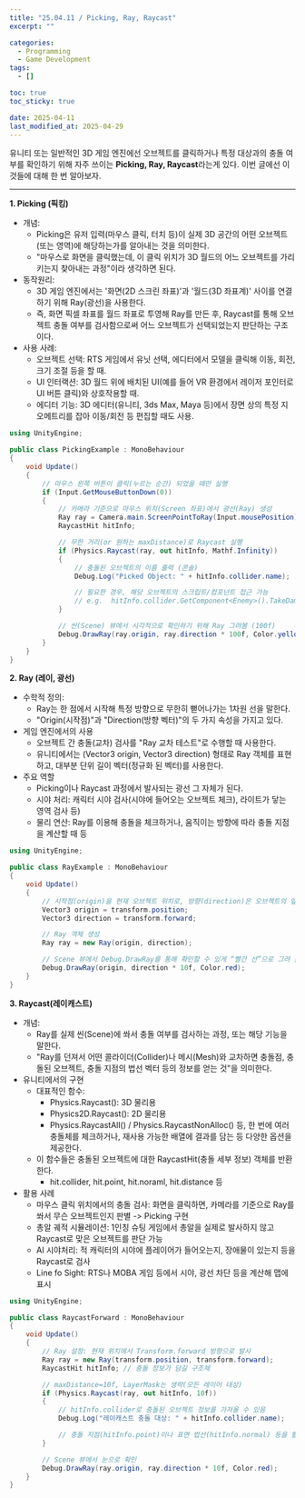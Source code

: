 ```yaml
---
title: "25.04.11 / Picking, Ray, Raycast"
excerpt: ""

categories:
  - Programming
  - Game Development
tags:
  - []

toc: true
toc_sticky: true

date: 2025-04-11
last_modified_at: 2025-04-29
---
```


유니티 또는 일반적인 3D 게임 엔진에선 오브젝트를 클릭하거나 특정 대상과의 충돌 여부를 확인하기 위해 자주 쓰이는 **Picking, Ray, Raycast**라는게 있다. 이번 글에선 이것들에 대해 한 번 알아보자.

---

**1\. Picking (픽킹)**

- 개념:
  - Picking은 유저 입력(마우스 클릭, 터치 등)이 실제 3D 공간의 어떤 오브젝트(또는 영역)에 해당하는가를 알아내는 것을 의미한다.
  - "마우스로 화면을 클릭했는데, 이 클릭 위치가 3D 월드의 어느 오브젝트를 가리키는지 찾아내는 과정"이라 생각하면 된다.
- 동작원리:
  - 3D 게임 엔진에서는 '화면(2D 스크린 좌표)'과 '월드(3D 좌표계)' 사이를 연결하기 위해 Ray(광선)을 사용한다.
  - 즉, 화면 픽셀 좌표를 월드 좌표로 투영해 Ray를 만든 후, Raycast를 통해 오브젝트 충돌 여부를 검사함으로써 어느 오브젝트가 선택되었는지 판단하는 구조이다.
- 사용 사례:
  - 오브젝트 선택: RTS 게임에서 유닛 선택, 에디터에서 모델을 클릭해 이동, 회전, 크기 조절 등을 할 때.
  - UI 인터랙션: 3D 월드 위에 배치된 UI(예를 들어 VR 환경에서 레이저 포인터로 UI 버튼 클릭)와 상호작용할 때.
  - 에디터 기능: 3D 에디터(유니티, 3ds Max, Maya 등)에서 장면 상의 특정 지오메트리를 잡아 이동/회전 등 편집할 때도 사용.

```csharp
using UnityEngine;

public class PickingExample : MonoBehaviour
{
    void Update()
    {
        // 마우스 왼쪽 버튼이 클릭(누르는 순간) 되었을 때만 실행
        if (Input.GetMouseButtonDown(0))
        {
            // 카메라 기준으로 마우스 위치(Screen 좌표)에서 광선(Ray) 생성
            Ray ray = Camera.main.ScreenPointToRay(Input.mousePosition);
            RaycastHit hitInfo;

            // 무한 거리(or 원하는 maxDistance)로 Raycast 실행
            if (Physics.Raycast(ray, out hitInfo, Mathf.Infinity))
            {
                // 충돌된 오브젝트의 이름 출력 (콘솔)
                Debug.Log("Picked Object: " + hitInfo.collider.name);

                // 필요한 경우, 해당 오브젝트의 스크립트/컴포넌트 접근 가능
                // e.g.  hitInfo.collider.GetComponent<Enemy>().TakeDamage(10);
            }

            // 씬(Scene) 뷰에서 시각적으로 확인하기 위해 Ray 그려봄 (100f)
            Debug.DrawRay(ray.origin, ray.direction * 100f, Color.yellow, 1f);
        }
    }
}
```

**2\. Ray (레이, 광선)**

- 수학적 정의:
  - Ray는 한 점에서 시작해 특정 방향으로 무한히 뻗어나가는 1차원 선을 말한다.
  - "Origin(시작점)"과 "Direction(방향 벡터)"의 두 가지 속성을 가지고 있다.
- 게임 엔진에서의 사용
  - 오브젝트 간 충돌(교차) 검사를 "Ray 교차 테스트"로 수행할 때 사용한다.
  - 유니티에서는 (Vector3 origin, Vector3 direction) 형태로 Ray 객체를 표현하고, 대부분 단위 길이 벡터(정규화 된 벡터)를 사용한다.
- 주요 역할
  - Picking이나 Raycast 과정에서 발사되는 광선 그 자체가 된다.
  - 시야 처리: 캐릭터 시야 검사(시야에 들어오는 오브젝트 체크), 라이트가 닿는 영역 검사 등)
  - 물리 연산: Ray를 이용해 충돌을 체크하거나, 움직이는 방향에 따라 충돌 지점을 계산할 때 등

```csharp
using UnityEngine;

public class RayExample : MonoBehaviour
{
    void Update()
    {
        // 시작점(origin)을 현재 오브젝트 위치로, 방향(direction)은 오브젝트의 앞쪽(Transform.forward)으로 설정
        Vector3 origin = transform.position;
        Vector3 direction = transform.forward;

        // Ray 객체 생성
        Ray ray = new Ray(origin, direction);

        // Scene 뷰에서 Debug.DrawRay를 통해 확인할 수 있게 “빨간 선”으로 그려 봄
        Debug.DrawRay(origin, direction * 10f, Color.red);
    }
}
```

**3\. Raycast(레이캐스트)**

- 개념:
  - Ray를 실제 씬(Scene)에 쏴서 충돌 여부를 검사하는 과정, 또는 해당 기능을 말한다.
  - "Ray를 던져서 어떤 콜라이더(Collider)나 메시(Mesh)와 교차하면 충돌점, 충돌된 오브젝트, 충돌 지점의 법선 벡터 등의 정보를 얻는 것"을 의미한다.
- 유니티에서의 구현
  - 대표적인 함수:
    - Physics.Raycast(): 3D 물리용
    - Physics2D.Raycast(): 2D 물리용
    - Physics.RaycastAll() / Physics.RaycastNonAlloc() 등, 한 번에 여러 충돌체를 체크하거나, 재사용 가능한 배열에 결과를 담는 등 다양한 옵션을 제공한다.
  - 이 함수들은 충돌된 오브젝트에 대한 RaycastHit(충돌 세부 정보) 객체를 반환한다.
    - hit.collider, hit.point, hit.noraml, hit.distance 등
- 활용 사례
  - 마우스 클릭 위치에서의 충돌 검사: 화면을 클릭하면, 카메라를 기준으로 Ray를 쏴서 무슨 오브젝트인지 판별 -> Picking 구현
  - 총알 궤적 시뮬레이션: 1인칭 슈팅 게임에서 총알을 실제로 발사하지 않고 Raycast로 맞은 오브젝트를 판단 가능
  - AI 시야처리: 적 캐릭터의 시야에 플레이어가 들어오는지, 장애물이 있는지 등을 Raycast로 검사
  - Line fo Sight: RTS나 MOBA 게임 등에서 시야, 광선 차단 등을 계산해 맵에 표시

```csharp
using UnityEngine;

public class RaycastForward : MonoBehaviour
{
    void Update()
    {
        // Ray 설정: 현재 위치에서 Transform.forward 방향으로 발사
        Ray ray = new Ray(transform.position, transform.forward);
        RaycastHit hitInfo; // 충돌 정보가 담길 구조체

        // maxDistance=10f, LayerMask는 생략(모든 레이어 대상)
        if (Physics.Raycast(ray, out hitInfo, 10f))
        {
            // hitInfo.collider로 충돌된 오브젝트 정보를 가져올 수 있음
            Debug.Log("레이캐스트 충돌 대상: " + hitInfo.collider.name);

            // 충돌 지점(hitInfo.point)이나 표면 법선(hitInfo.normal) 등을 활용 가능
        }

        // Scene 뷰에서 눈으로 확인
        Debug.DrawRay(ray.origin, ray.direction * 10f, Color.red);
    }
}
```
